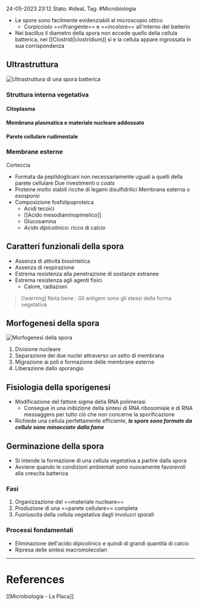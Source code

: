 24-05-2023 23:12
Stato: #ideaL
Tag: #Microbiologia 

-  Le spore sono facilmente evidenziabili al microscopio ottico 
	- Corpicciolo ==rifrangente== e ==incolore== all'interno del batterio
- Nei bacillus il diametro della spora non eccede quello della cellula batterica, nei [[Clostridi|clostridium]] si e la cellula appare ingrossata in sua corrispondenza
## Ultrastruttura
![Ultrastruttura di una spora batterica](https://i.imgur.com/oNLNzEJ.png)
### Struttura interna vegetativa
#### Citoplasma
#### Membrana plasmatica e materiale nucleare addossato
#### Parete cellulare rudimentale
### Membrane esterne
Corteccia
- Formata da peptidoglicani non necessariamente uguali a quelli della parete cellulare
Due rivestimenti o *coats*
- Proteine molto stabili ricche di legami disulfidrilici
Membrana esterna o *esosporio*
- Composizione fosfolipoproteica
	- Acidi tecoici
	- [[Acido mesodiaminopimelico]]
	- Glucosamina
	- *Acido dipicolinico*: ricco di calcio
## Caratteri funzionali della spora
- Assenza di attività biosintetica
- Assenza di respirazione
- Estrema resistenza alla penetrazione di sostanze estranee 
- Estrema resistenza agli agenti fisici
	- Calore, radiazioni

>[!warning] Nota bene :
>Gli antigeni sono gli stessi della forma vegetativa

## Morfogenesi della spora
![Morfogenesi della spora](https://i.imgur.com/usvpeVF.png)
1. Divisione nucleare
2. Separazione dei due nuclei attraverso un setto di membrana
3. Migrazione ai poli e formazione delle membrane esterne 
4. Liberazione dallo sporangio

## Fisiologia della sporigenesi
- Modificazione del fattore sigma della RNA polimerasi
	- Consegue in una inibizione della sintesi di RNA ribosomiale e di RNA messaggero per tutto ciò che non concerne la sporificazione
- Richiede una cellula perfettamente efficiente, ***le spore sono formate da cellule sane minacciate dalla fame***

## Germinazione della spora
- Si intende la formazione di una cellula vegetativa a partire dalla spora
- Avviene quando le condizioni ambientali sono nuovamente favorevoli alla crescita batterica
### Fasi
1. Organizzazione del ==materiale nucleare==
2. Produzione di una ==parete cellulare== completa
3. Fuoriuscita della cellula vegetativa dagli involucri sporali 
### Processi fondamentali
- Eliminazione dell'acido dipicolinico e quindi di grandi quantità di calcio
- Ripresa delle sintesi macromolecolari


---
# References
[[Microbiologia - La Placa]]
